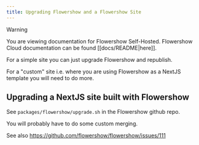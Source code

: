 ```yaml
---
title: Upgrading Flowershow and a Flowershow Site
---
```

> [!warning]
> You are viewing documentation for Flowershow Self-Hosted. Flowershow Cloud documentation can be found [[docs/README|here]].

For a simple site you can just upgrade Flowershow and republish.

For a "custom" site i.e. where you are using Flowershow as a NextJS template you will need to do more.

## Upgrading a NextJS site built with Flowershow

See `packages/flowershow/upgrade.sh` in the Flowershow github repo.

You will probably have to do some custom merging.

See also https://github.com/flowershow/flowershow/issues/111

